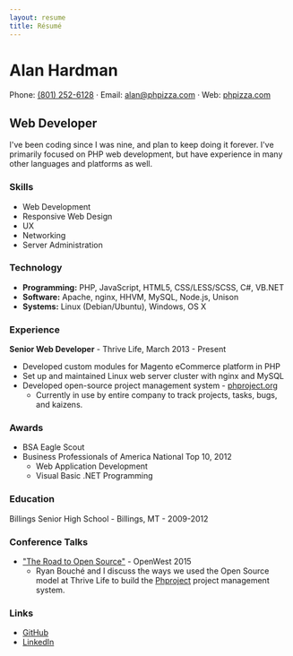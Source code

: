 ```yaml
---
layout: resume
title: Résumé
---
```


# Alan Hardman

Phone: [(801) 252-6128](tel:18012526128) · Email: [alan@phpizza.com](mailto:alan@phpizza.com) · Web: [phpizza.com](https://phpizza.com/)

## Web Developer

I've been coding since I was nine, and plan to keep doing it forever. I've primarily focused on PHP web development, but have experience in many other languages and platforms as well.

### Skills

- Web Development
- Responsive Web Design
- UX
- Networking
- Server Administration

### Technology

- **Programming:** PHP, JavaScript, HTML5, CSS/LESS/SCSS, C#, VB.NET
- **Software:** Apache, nginx, HHVM, MySQL, Node.js, Unison
- **Systems:** Linux (Debian/Ubuntu), Windows, OS X

### Experience

**Senior Web Developer** - Thrive Life, March 2013 - Present

- Developed custom modules for Magento eCommerce platform in PHP
- Set up and maintained Linux web server cluster with nginx and MySQL
- Developed open-source project management system - [phproject.org](http://www.phproject.org/)
  - Currently in use by entire company to track projects, tasks, bugs, and kaizens.

### Awards

- BSA Eagle Scout
- Business Professionals of America National Top 10, 2012
  - Web Application Development
  - Visual Basic .NET Programming

### Education

Billings Senior High School - Billings, MT - 2009-2012

### Conference Talks

- ["The Road to Open Source"](https://www.youtube.com/watch?v=zK_uBDAdrIU) - OpenWest 2015
  - Ryan Bouché and I discuss the ways we used the Open Source model at Thrive Life to build the [Phproject](http://www.phproject.org/) project management system.

### Links

- [GitHub](https://github.com/Alanaktion)
- [LinkedIn](https://www.linkedin.com/pub/alan-hardman/37/a36/17)

